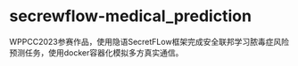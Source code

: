 # secrewflow-medical_prediction
WPPCC2023参赛作品，使用隐语SecretFLow框架完成安全联邦学习脓毒症风险预测任务，使用docker容器化模拟多方真实通信。

